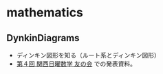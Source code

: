 # mathematics

## DynkinDiagrams

* ディンキン図形を知る（ルート系とディンキン図形）
* [第４回 関西日曜数学 友の会](https://kansai-sunday-math.connpass.com/event/112125/) での発表資料。

